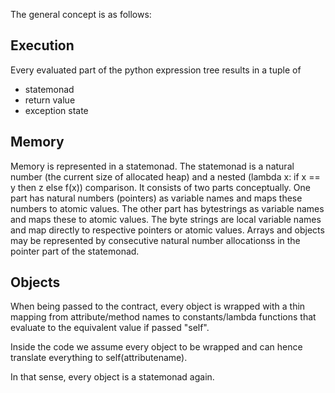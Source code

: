 The general concept is as follows:



## Execution

Every evaluated part of the python expression tree results in a tuple of
- statemonad
- return value
- exception state

## Memory

Memory is represented in a statemonad.
The statemonad is a natural number (the current size of allocated heap) and a nested (lambda x: if x == y then z else f(x)) comparison.
It consists of two parts conceptually.
One part has natural numbers (pointers) as variable names and maps these numbers to atomic values.
The other part has bytestrings as variable names and maps these to atomic values.
The byte strings are local variable names and map directly to respective pointers or atomic values.
Arrays and objects may be represented by consecutive natural number allocationss in the pointer part of the statemonad.

## Objects

When being passed to the contract, every object is wrapped with a thin mapping from attribute/method names to
constants/lambda functions that evaluate to the equivalent value if passed "self".

Inside the code we assume every object to be wrapped and can hence translate everything to self(attributename).

In that sense, every object is a statemonad again.
